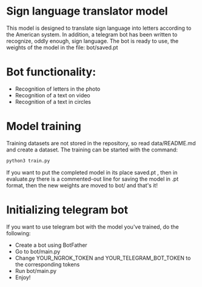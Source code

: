 # Sign language translator model
This model is designed to translate sign language into letters according to the American system.
In addition, a telegram bot has been written to recognize, oddly enough, sign language.
The bot is ready to use, the weights of the model in the file: bot/saved.pt

# Bot functionality:
* Recognition of letters in the photo
* Recognition of a text on video
* Recognition of a text in circles


# Model training
Training datasets are not stored in the repository, so read data/README.md and create a dataset.
The training can be started with the command:
```bash
python3 train.py
```
If you want to put the completed model in its place saved.pt , then in evaluate.py there is a commented-out line for 
saving the model in .pt format, then the new weights are moved to bot/ and that's it!

# Initializing telegram bot

If you want to use telegram bot with the model you've trained, do the following:
* Create a bot using BotFather
* Go to bot/main.py
* Change YOUR_NGROK_TOKEN and YOUR_TELEGRAM_BOT_TOKEN to the corresponding tokens
* Run bot/main.py
* Enjoy!
